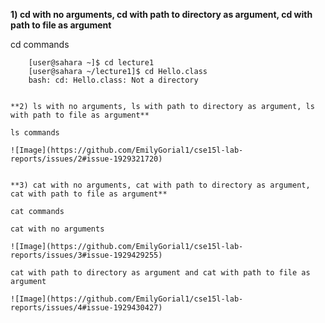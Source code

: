 **1) cd with no arguments, cd with path to directory as argument, cd with path to file as argument**

cd commands

```[user@sahara ~]$ cd
    [user@sahara ~]$ cd lecture1
    [user@sahara ~/lecture1]$ cd Hello.class
    bash: cd: Hello.class: Not a directory


**2) ls with no arguments, ls with path to directory as argument, ls with path to file as argument**

ls commands

![Image](https://github.com/EmilyGorial1/cse15l-lab-reports/issues/2#issue-1929321720)


**3) cat with no arguments, cat with path to directory as argument, cat with path to file as argument**

cat commands

cat with no arguments

![Image](https://github.com/EmilyGorial1/cse15l-lab-reports/issues/3#issue-1929429255)

cat with path to directory as argument and cat with path to file as argument

![Image](https://github.com/EmilyGorial1/cse15l-lab-reports/issues/4#issue-1929430427)
